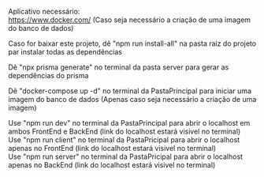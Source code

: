 Aplicativo necessário:<br>
https://www.docker.com/ (Caso seja necessário a criação de uma imagem do banco de dados)<br>

Caso for baixar este projeto, dê "npm run install-all" na pasta raiz do projeto par instalar todas as dependências<br>

Dê "npx prisma generate" no terminal da pasta server para gerar as dependências do prisma<br>

Dê "docker-compose up -d" no terminal da PastaPrincipal para iniciar uma imagem do banco de dados (Apenas caso seja necessário a criação de uma imagem)<br>

Use "npm run dev" no terminal da PastaPrincipal para abrir o localhost em ambos FrontEnd e BackEnd (link do localhost estará visivel no terminal)<br>
Use "npm run client" no terminal da PastaPricipal para abrir o localhost apenas no FrontEnd (link do localhost estará visivel no terminal)<br>
Use "npm run server" no terminal da PastaPricipal para abrir o localhost apenas no BackEnd (link do localhost estará visivel no terminal)<br>
